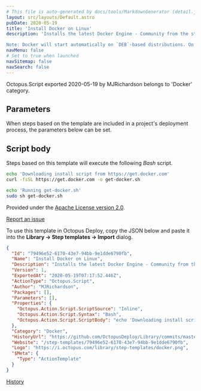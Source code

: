 ```yaml
---
# This file is auto-generated by docs/tools/MarkdownGenerator (detail.js)
layout: src/layouts/Default.astro
pubDate: 2020-05-19
title: 'Install Docker on Linux'
description: 'Installs the latest Docker Engine - Community from the stable channel, as per https://docs.docker.com/engine/install/ubuntu/#install-using-the-convenience-script

Note: Docker will start automatically on `DEB`-based distributions. On `RPM`-based distributions, you need to start it manually using the appropriate `systemctl` or `service` command. Non-root users can’t run Docker commands by default.'
navMenu: false
# Set to true when launched
navSitemap: false
navSearch: false
---
```


Octopus.Script exported 2020-05-19 by MJRichardson belongs to 'Docker' category.

## Parameters

When steps based on the template are included in a project's deployment process, the parameters below can be set.



## Script body

Steps based on this template will execute the following *Bash* script.

```bash
echo 'Downloading install script from https://get.docker.com'
curl -fsSL https://get.docker.com -o get-docker.sh

echo 'Running get-docker.sh'
sudo sh get-docker.sh
```

Provided under the [Apache License version 2.0](https://github.com/OctopusDeploy/Library/blob/master/LICENSE.txt).

[Report an issue](https://github.com/OctopusDeploy/Library/issues/new?assignees=&labels=&projects=&template=bug-report.yml&title=Issue%20with%20Install%20Docker%20on%20Linux&step-template=Install%20Docker%20on%20Linux)

<div class="get-json">

To use this template in Octopus Deploy, copy the JSON below and paste it into the **Library → Step templates → Import** dialog.

```json
{
  "Id": "79496e52-6170-43e7-94bb-9e1dde6790fb",
  "Name": "Install Docker on Linux",
  "Description": "Installs the latest Docker Engine - Community from the stable channel, as per https://docs.docker.com/engine/install/ubuntu/#install-using-the-convenience-script\n\nNote: Docker will start automatically on `DEB`-based distributions. On `RPM`-based distributions, you need to start it manually using the appropriate `systemctl` or `service` command. Non-root users can’t run Docker commands by default.",
  "Version": 1,
  "ExportedAt": "2020-05-19T07:17:52.446Z",
  "ActionType": "Octopus.Script",
  "Author": "MJRichardson",
  "Packages": [],
  "Parameters": [],
  "Properties": {
    "Octopus.Action.Script.ScriptSource": "Inline",
    "Octopus.Action.Script.Syntax": "Bash",
    "Octopus.Action.Script.ScriptBody": "echo 'Downloading install script from https://get.docker.com'\ncurl -fsSL https://get.docker.com -o get-docker.sh\n\necho 'Running get-docker.sh'\nsudo sh get-docker.sh"
  },
  "Category": "Docker",
  "HistoryUrl": "https://github.com/OctopusDeploy/Library/commits/master/step-templates//opt/buildagent/work/75443764cd38076d/step-templates/docker-install-linux.json",
  "Website": "/step-templates/79496e52-6170-43e7-94bb-9e1dde6790fb",
  "Logo": "https://i.octopus.com/library/step-templates/docker.png",
  "$Meta": {
    "Type": "ActionTemplate"
  }
}
```

[History](https://github.com/OctopusDeploy/Library/commits/master/step-templates/https://github.com/OctopusDeploy/Library/commits/master/step-templates//opt/buildagent/work/75443764cd38076d/step-templates/docker-install-linux.json)

</div>
